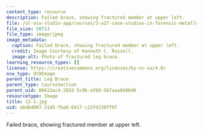 ```yaml
---
content_type: resource
description: Failed brace, showing fractured member at upper left.
file: /ol-ocw-studio-app/courses/3-a27-case-studies-in-forensic-metallurgy-fall-2007/abd640073145fba86417c22fd130ff07_12-1.jpg
file_size: 50713
file_type: image/jpeg
image_metadata:
  caption: Failed brace, showing fractured member at upper left.
  credit: Image Courtesy of Kenneth C. Russell.
  image-alt: Photo of fractured leg brace.
learning_resource_types: []
license: https://creativecommons.org/licenses/by-nc-sa/4.0/
ocw_type: OCWImage
parent_title: Leg Brace
parent_type: CourseSection
parent_uid: 06613ac4-2652-5c9b-af60-567aaa9d86d0
resourcetype: Image
title: 12-1.jpg
uid: abd64007-3145-fba8-6417-c22fd130ff07
---
```

Failed brace, showing fractured member at upper left.